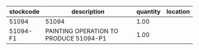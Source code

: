 |stockcode|description|quantity|location|
|---------|-----------|--------|--------|
|51094|51094|1.00||
|51094-F1|PAINTING OPERATION TO PRODUCE 51094-P1|1.00||
